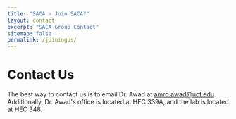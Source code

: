 ```yaml
---
title: "SACA - Join SACA?"
layout: contact
excerpt: "SACA Group Contact"
sitemap: false
permalink: /joiningus/
---
```


# Contact Us

The best way to contact us is to email Dr. Awad at [amro.awad@ucf.edu](mailto:amro.awad@ucf.edu). Additionally, Dr. Awad's office is located at HEC 339A, and the lab is located at HEC 348.
